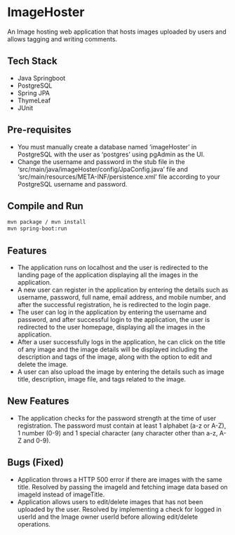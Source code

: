 # ImageHoster
An Image hosting web application that hosts images uploaded by users and allows tagging and writing comments.

## Tech Stack
- Java Springboot
- PostgreSQL
- Spring JPA
- ThymeLeaf
- JUnit

## Pre-requisites
- You must manually create a database named ‘imageHoster’ in PostgreSQL with the user as ‘postgres’ using pgAdmin as the UI.
- Change the username and password in the stub file in the ‘src/main/java/imageHoster/config/JpaConfig.java’ file and ‘src/main/resources/META-INF/persistence.xml’ file according to your PostgreSQL username and password. 

## Compile and Run
```bash
mvn package / mvn install
mvn spring-boot:run
```

## Features
- The application runs on localhost and the user is redirected to the landing page of the application displaying all the images in the application.
- A new user can register in the application by entering the details such as username, password, full name, email address, and mobile number, and after the successful registration, he is redirected to the login page.
- The user can log in the application by entering the username and password, and after successful login to the application, the user is redirected to the user homepage, displaying all the images in the application.
- After a user successfully logs in the application, he can click on the title of any image and the image details will be displayed including the description and tags of the image, along with the option to edit and delete the image.
- A user can also upload the image by entering the details such as image title, description, image file, and tags related to the image.

## New Features
- The application checks for the password strength at the time of user registration. The password must contain at least 1 alphabet (a-z or A-Z), 1 number (0-9) and 1 special character (any character other than a-z, A-Z and 0-9).

## Bugs (Fixed)
- Application throws a HTTP 500 error if there are images with the same title. Resolved by passing the imageId and fetching image data based on imageId instead of imageTitle.
- Application allows users to edit/delete images that has not been uploaded by the user. Resolved by implementing a check for logged in userId and the Image owner userId before allowing edit/delete operations.
